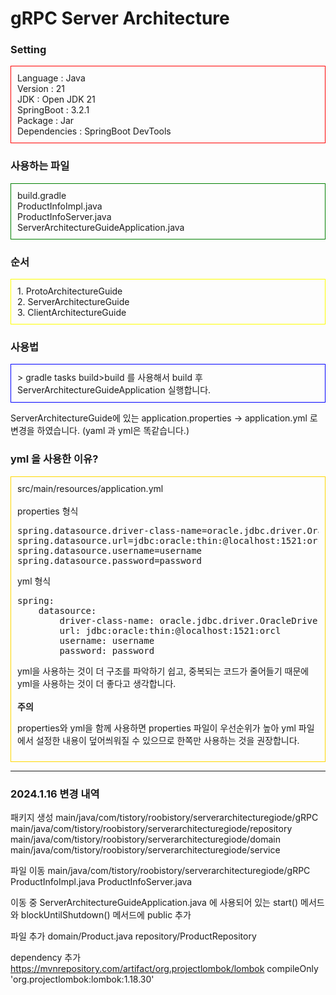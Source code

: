 # gRPC Server Architecture

### Setting
<div style="border: 1px solid red;padding:10px;">
Language : Java <br />
Version : 21 <br />
JDK : Open JDK 21 <br />
SpringBoot : 3.2.1 <br />
Package : Jar <br />
Dependencies : SpringBoot DevTools
</div>

### 사용하는 파일
<div style="border: 1px solid green;padding:10px;">
build.gradle <br />
ProductInfoImpl.java<br />
ProductInfoServer.java<br />
ServerArchitectureGuideApplication.java

</div>

### 순서
<div style="padding: 10px;border: 1px solid yellow;">
1. ProtoArchitectureGuide <br/>
2. ServerArchitectureGuide <br/>
3. ClientArchitectureGuide
</div>

### 사용법
<div style="border:1px solid blue;padding:10px;">
> gradle tasks build>build 를 사용해서 build 후<br />
ServerArchitectureGuideApplication 실행합니다.
</div>

ServerArchitectureGuide에 있는
application.properties -> application.yml 로 변경을 하였습니다.
(yaml 과 yml은 똑같습니다.)

### yml 을 사용한 이유?
<div style="border:1px solid gold;padding:10px;">
src/main/resources/application.yml<br /><br />
properties 형식 <br />
<pre>
spring.datasource.driver-class-name=oracle.jdbc.driver.OracleDriver
spring.datasource.url=jdbc:oracle:thin:@localhost:1521:orcl
spring.datasource.username=username
spring.datasource.password=password
</pre>

yml 형식 <br />
<pre>
spring:
    datasource:
        driver-class-name: oracle.jdbc.driver.OracleDriver
        url: jdbc:oracle:thin:@localhost:1521:orcl
        username: username
        password: password
</pre>
yml을 사용하는 것이 더 구조를 파악하기 쉽고, 중복되는 코드가 줄어들기 때문에 yml을 사용하는 것이 더 좋다고 생각합니다.
<br /><br />
**주의**
    <p>
    properties와 yml을 함께 사용하면 properties 파일이 우선순위가 높아 yml 파일에서 설정한 내용이 덮어씌워질 수 있으므로 한쪽만 사용하는 것을 권장합니다.
    </p>
</div>

--- 

### 2024.1.16 변경 내역

패키지 생성
main/java/com/tistory/roobistory/serverarchitecturegiode/gRPC
main/java/com/tistory/roobistory/serverarchitecturegiode/repository
main/java/com/tistory/roobistory/serverarchitecturegiode/domain
main/java/com/tistory/roobistory/serverarchitecturegiode/service

파일 이동
main/java/com/tistory/roobistory/serverarchitecturegiode/gRPC
ProductInfoImpl.java
ProductInfoServer.java

이동 중 ServerArchitectureGuideApplication.java 에 사용되어 있는 start() 메서드와 blockUntilShutdown() 메서드에 public 추가

파일 추가
domain/Product.java
repository/ProductRepository

dependency 추가
https://mvnrepository.com/artifact/org.projectlombok/lombok
compileOnly 'org.projectlombok:lombok:1.18.30'
